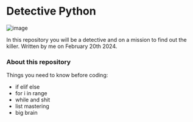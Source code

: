 # Detective Python

![image](https://github.com/CookWang1906/detective_python/assets/148769157/74c69c1d-daed-4bc9-a1d8-546036df352c)

In this repository you will be a detective and on a mission to find out the killer. Written by me on February 20th 2024.

### About this repository

Things you need to know before coding:
  - if elif else
  - for i in range
  - while and shit
  - list mastering
  - big brain
